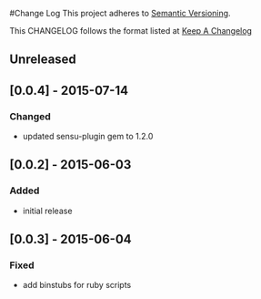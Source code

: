 #Change Log
This project adheres to [Semantic Versioning](http://semver.org/).

This CHANGELOG follows the format listed at [Keep A Changelog](http://keepachangelog.com/)

## Unreleased

## [0.0.4] - 2015-07-14
### Changed
- updated sensu-plugin gem to 1.2.0

## [0.0.2] - 2015-06-03

### Added
- initial release

## [0.0.3] - 2015-06-04

### Fixed
- add binstubs for ruby scripts
